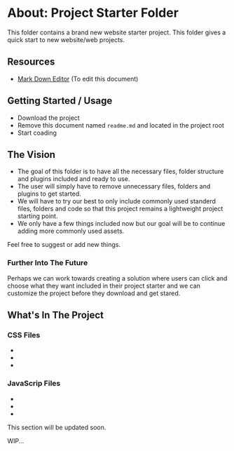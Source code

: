 # About: Project Starter Folder

This folder contains a brand new website starter project. This folder gives a quick start to new website/web projects. 

## Resources
- [Mark Down Editor](https://jbt.github.io/markdown-editor) (To edit this document)

## Getting Started / Usage

- Download the project
- Remove this document named ` readme.md ` and located in the project root
- Start coading


## The Vision

- The goal of this folder is to have all the necessary files, folder structure and plugins included and ready to use. 
- The user will simply have to remove unnecessary files, folders and plugins to get started. 
- We will have to try our best to only include commonly used standerd files, folders and code so that this project remains a lightweight project starting point. 
- We only have a few things included now but our goal will be to continue adding more commonly used assets. 

Feel free to suggest or add new things. 

### Further Into The Future

Perhaps we can work towards creating a solution where users can click and choose what they want included in their project starter and we can customize the project before they download and get stared. 


## What's In The Project


### CSS Files
 -
 -
 -
 
 ### JavaScrip Files
 -
 -
 -
 

This section will be updated soon.

WIP... 